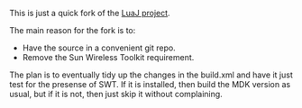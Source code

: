 This is just a quick fork of the [LuaJ project](http://sourceforge.net/projects/luaj/).

The main reason for the fork is to:

* Have the source in a convenient git repo.
* Remove the Sun Wireless Toolkit requirement.

The plan is to eventually tidy up the changes in the build.xml and
have it just test for the presense of SWT.  If it is installed, then
build the MDK version as usual, but if it is not, then just skip it
without complaining.
